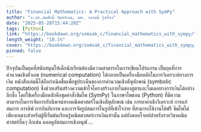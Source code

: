 ```yaml
---
title: "Financial Mathematics: A Practical Approach with SymPy"
author: "อ.ดร.สมศักดิ์ จันทร์เอม, ผศ. จงกลนี รุ่งเรือง"
date: "2025-05-28T15:44:20Z"
tags: [Python]
link: "https://bookdown.org/somsak_c/financial_mathematics_with_sympy/"
length_weight: "10.1%"
cover: "https://bookdown.org/somsak_c/financial_mathematics_with_sympy/cover.png"
pinned: false
---
```


ปัจจุบันเป็นยุคที่สนับสนุนให้เด็กนักเรียนต้องมีความสามารถในการเขียนโปรแกรม เป็นยุคที่การคำนวณเชิงตัวเลข (numerical computation) ได้กลายเป็นเครื่องมือหลักในการวิเคราะห์ทางการเงิน หนังสือเล่มนี้ได้ถือกำเนิดขึ้นเพื่อชูประเด็นของการคำนวณเชิงสัญลักษณ์ (symbolic computation) ซึ่งช่วยเสริมสร้างความเข้าใจโครงสร้างภายในของสูตรและโมเดลทางการเงินได้อย่างลึกซึ้ง โดยใช้เครื่องมือหลักคือชุดคำสั่งซิมไพ (SymPy) ในภาษาไพธอน (Python) ที่มีความสามารถในการจัดการกับนิพจน์ทางคณิตศาสตร์ในเชิงสัญลักษณ์ เช่น การหาค่าเชิงวิเคราะห์ การแก้สมการ การดิฟ การอินทิเกรต และการจัดรูปสมการในรูปที่เข้าใจง่าย ที่สามารถใช้งานได้ฟรี ซิมไพไม่เพียงเหมาะสำหรับผู้ที่เริ่มต้นเรียนรู้คณิตศาสตร์การเงินเท่านั้น แต่ยังตอบโจทย์สำหรับรายวิชาคณิตศาสตร์อื่นๆ อีกเช่น แคลคูลัสสมการเชิงอนุพั ...
